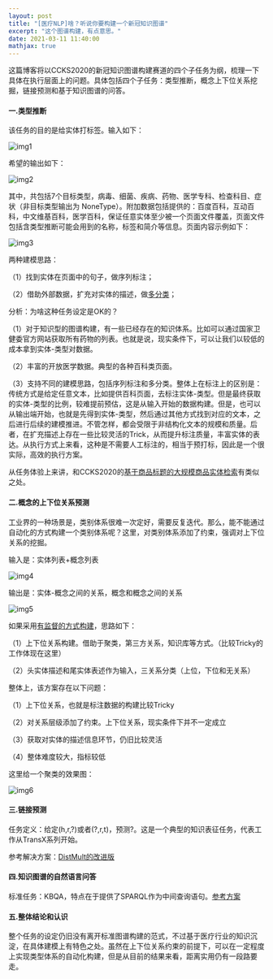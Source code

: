 ```yaml
---
layout: post
title: "[医疗NLP]啥？听说你要构建一个新冠知识图谱"
excerpt: "这个图谱构建，有点意思。"
date: 2021-03-11 11:40:00
mathjax: true
---
```


这篇博客将以CCKS2020的新冠知识图谱构建赛道的四个子任务为纲，梳理一下具体在执行层面上的问题。具体包括四个子任务：类型推断，概念上下位关系挖掘，链接预测和基于知识图谱的问答。


#### 一.类型推断

该任务的目的是给实体打标签。输入如下：

![img1](https://ftp.bmp.ovh/imgs/2021/03/9e312bcdb6713f11.png)

希望的输出如下：

![img2](https://ftp.bmp.ovh/imgs/2021/03/552a1063c4e3770b.png)

其中，共包括7个目标类型，病毒、细菌、疾病、药物、医学专科、检查科目、症状（非目标类型输出为 NoneType）。附加数据包括提供的：百度百科，互动百科，中文维基百科，医学百科，保证任意实体至少被一个页面文件覆盖，页面文件包括含类型推断可能会用到的名称，标签和简介等信息。页面内容示例如下：

![img3](https://ftp.bmp.ovh/imgs/2021/03/528716a00cfa34a3.png)

两种建模思路：

（1）找到实体在页面中的句子，做序列标注；

（2）借助外部数据，扩充对实体的描述，做[多分类](https://bj.bcebos.com/v1/conference/ccks2020/eval_paper/ccks2020_eval_paper_1_1_2.pdf)；

分析：为啥这种任务设定是OK的？

（1）对于知识型的图谱构建，有一些已经存在的知识体系。比如可以通过国家卫健委官方网站获取所有药物的列表。也就是说，现实条件下，可以让我们以较低的成本拿到实体-类型对数据。

（2）丰富的开放医学数据。典型的各种百科类页面。

（3）支持不同的建模思路，包括序列标注和多分类。整体上在标注上的区别是：传统方式是给定任意文本，比如提供百科页面，去标注实体-类型。但是最终获取的实体-类型的比例，较难提前预估，这是从输入开始的数据构建。但是，也可以从输出端开始，也就是先得到实体-类型，然后通过其他方式找到对应的文本，之后进行后续的建模推进。不管怎样，都会受限于非结构化文本的规模和质量。后者，在扩充描述上存在一些比较灵活的Trick，从而提升标注质量，丰富实体的表达。从执行方式上来看，这种是不需要人工标注的，相当于预打标，因此是一个很实际，高效的执行方案。

从任务体验上来讲，和CCKS2020的[基于商品标题的大规模商品实体检索](https://finance.sina.com.cn/tech/2020-11-15/doc-iiznctke1534222.shtml)有类似之处。


#### 二.概念的上下位关系预测

工业界的一种场景是，类别体系很难一次定好，需要反复迭代。那么，能不能通过自动化的方式构建一个类别体系呢？这里，对类别体系添加了约束，强调对上下位关系的挖掘。

输入是：实体列表+概念列表

![img4](https://ftp.bmp.ovh/imgs/2021/03/0bdfe1cd0d4b9b01.png)

输出是：实体-概念之间的关系，概念和概念之间的关系

![img5](https://ftp.bmp.ovh/imgs/2021/03/502b4c65c736d18a.png)

如果采用[有监督的方式构建](https://bj.bcebos.com/v1/conference/ccks2020/eval_paper/ccks2020_eval_paper_1_2_2.pdf)，思路如下：

（1）上下位关系构建。借助于聚类，第三方关系，知识库等方式。（比较Tricky的工作体现在这里）

（2）头实体描述和尾实体表述作为输入，三关系分类（上位，下位和无关系）

整体上，该方案存在以下问题：

（1）上下位关系，也就是标注数据的构建比较Tricky

（2）对关系层级添加了约束。上下位关系，现实条件下并不一定成立

（3）获取对实体的描述信息环节，仍旧比较灵活

（4）整体难度较大，指标较低

这里给一个聚类的效果图：

![img6](https://ftp.bmp.ovh/imgs/2021/03/84312cb964b1fbe4.png)


#### 三.链接预测

任务定义：给定(h,r,?)或者(?,r,t)，预测?。这是一个典型的知识表征任务，代表工作从TransX系列开始。

参考解决方案：[DistMult的改进版](https://bj.bcebos.com/v1/conference/ccks2020/eval_paper/ccks2020_eval_paper_1_3_1.pdf)

#### 四.知识图谱的自然语言问答

标准任务：KBQA，特点在于提供了SPARQL作为中间查询语句。[参考方案](https://bj.bcebos.com/v1/conference/ccks2020/eval_paper/ccks2020_eval_paper_1_1_2.pdf)

#### 五.整体结论和认识

整个任务的设定仍旧没有离开标准图谱构建的范式，不过基于医疗行业的知识沉淀，在具体建模上有特色之处。虽然在上下位关系约束的前提下，可以在一定程度上实现类型体系的自动化构建，但是从目前的结果来看，距离实用仍有一段路要走。
